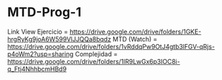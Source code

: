 # MTD-Prog-1

Link View Ejercicio = https://drive.google.com/drive/folders/1GKE-hrgRyKg9joA6W599VlJJQQa8bqdz
MTD (Watch) = https://drive.google.com/drive/folders/1vRddqPw9OtJ4gtb3lFGV-qRjs-p4oWm2?usp=sharing
Complejidad = https://drive.google.com/drive/folders/1lR9LwGx6p3IOC8i-q_Ftj4NhhbcmHBd9
